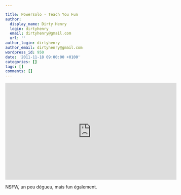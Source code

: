 ```yaml
---

title: Powersolo - Teach You Fun
author:
  display_name: Dirty Henry
  login: dirtyhenry
  email: dirtyhenry@gmail.com
  url: ''
author_login: dirtyhenry
author_email: dirtyhenry@gmail.com
wordpress_id: 950
date: '2011-11-18 09:00:00 +0100'
categories: []
tags: []
comments: []
---
```

<iframe width="540" height="304" src="http://www.youtube.com/embed/JvfUByMXONI" frameborder="0" allowfullscreen></iframe>

NSFW, un peu dégueu, mais fun également.
